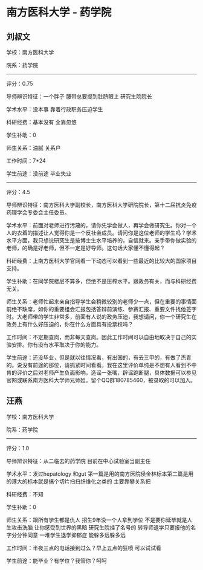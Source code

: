 # 南方医科大学 - 药学院

## 刘叔文

学校：南方医科大学

院系：药学院

* * *

评分：0.75

导师辨识特征：一个胖子 腰带总要提到肚脐眼上 研究生院院长

学术水平：没本事 靠着行政职务压迫学生

科研经费：基本没有 全靠忽悠

学生补助：0

师生关系：油腻 关系户

工作时间：7*24

学生前途：没前途 毕业失业

* * *

评分：4.5

导师辨识特征：南方医科大学副校长，南方医科大学研院院长，第十二届抗炎免疫药理学会专委会主任委员。

学术水平：前面对老师进行污蔑的，请你先学会做人，再学会做研究生。你对一个人的衣着的描述让人觉得你是一个反社会成员。请问你是这位老师的学生吗？学术水平方面，我只想说研究生是按博士生水平培养的，自信就来。亲手带你做实验的老师，的确是好老师，但不一定是好导师。这句话大家懂不懂得起？

科研经费：上南方医科大学官网看一下动态可以看到一些最近的比较大的国家项目支持。

学生补助：在同学院楼层不算多，但绝不是压榨水平。跟政务有关，而与科研经费无关。

师生关系：老师忙起来亲自指导学生会稍微较别的老师少一点，但在重要的事情面前绝不缺席，如你的重要组会汇报包括答辩前演练、参赛汇报、重要文件找他签字时。大老师带的学生非常多，前面有人说的政务压迫，我想请问，你一个研究生在政务上有什么好压迫的，你在什么方面具有投票权吗？

工作时间：不定期查岗，而非每天查岗。因此工作时间可以自由地取决于自己的实验安排。你有没有水平取决于你的能力。

学生前途：还没毕业，但是就以往情况看，有出国的，有去三甲的，有做了杰青的。说没有前途的那位，请抓紧时间看看。我在这里评价单纯是不想有人看到不中肯的评价之后对老师产生负面影响，造谣一张嘴，辟谣跑断腿，具体数据可以参见官网或联系南方医科大学师兄师姐。留个QQ群180785460，被录取的可以加入。

## 汪燕

学校：南方医科大学

院系：药学院

* * *

评分：1.0

导师辨识特征：从二临去的药学院 目前在中心试验室当副主任

学术水平：发过hepatology 和gut 第一篇是用的南方医院侯金林标本第二篇是用的港大的标本就是搞个切片扫扫纤维化之类的 主要靠攀关系把

科研经费：不知

学生补助：0

师生关系：跟所有学生都是仇人 招生9年没一个人拿到学位 不是要你延毕就是人生攻击洗脑 让你感受到世界的黑暗 研究生院挂了名号的 转导师退学只要报他的名字分分钟同意 一堆学生退学抑郁症 能躲多远躲多远

工作时间：半夜三点的电话接到过么？早上五点的狂喷 可以试试看

学生前途：能毕业？有学位？我管你？呵呵
